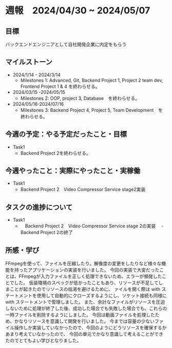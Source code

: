 # 週報　2024/04/30 ~ 2024/05/07
## 目標   
バックエンドエンジニアとして自社開発企業に内定をもらう

## マイルストーン
- 2024/1/14 - 2024/3/14
  - Milestones 1: Advanced, Git, Backend Project 1, Project 2 team dev, Frontend Project 1 & 4 を終わらせる。
- 2024/03/15 -2024/05/15
  - Milestones 2: OOP, project 3, Database　を終わらせる。
- 2024/05/16-2024/07/16
  - Milestones 3: Backend Project 4, Project 5, Team Development　を終わらせる。
   
## 今週の予定：やる予定だったこと・目標
  - Task1
    - Backend Project 2を終わらせる。

## 今週やったこと：実際にやったこと・実稼働
- Task1
  - Backend Project 2　Video Compressor Service stage2実装

## タスクの進捗について
- Task1
  - 　Backend Project 2　Video Compressor Service stage 2の実装
　-  Backend Project 2の終了

## 所感・学び

FFmpegを使って、ファイルを圧縮したり。解像度の変更をしたりなど様々な機能を持ったアプリケーションの実装を行いました。
今回の実装で大変だったことは、FFmpegが入力ファイルを正しく処理できないため、エラーが頻発したことでした。
仮装環境のスペックが低かったこともあり、リソースが不足してしまことが起きたのでリソースの枯渇を避けるために、
ァイルを開く際は with ステートメントを使用して自動的にクローズするようにし、ソケット接続も同様に with ステートメントで管理しました。
また、余計なファイルがリソースを圧迫しないために処理が終了した後、成功した場合でも失敗した場合でも、これらの一時ファイルを削除するようにしました。
今回は動画ファイルを処理したため、かなりリソースを意識して開発を行いました。
今までは容量の少ないファイル操作しか実装していなかったので、今回のようにどうリソースを確保するかあまり考えていなかったので、
今回の単元でかなり意識して考えることができたのでとてもよい学びとなりました。
